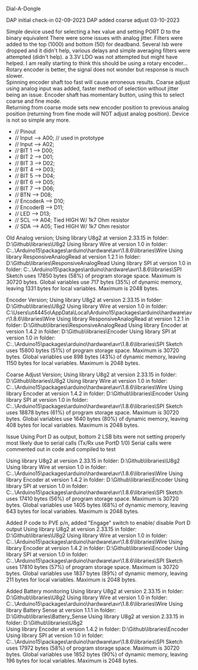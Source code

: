 Dial-A-Dongle

DAP  initial check-in     02-09-2023 
DAP  added coarse adjust  03-10-2023

Simple device used for selecting a hex value and setting PORT D to the binary equivalent 
There were some issues with analog jitter.  Filters were added to the top (1000) and bottom (50) for deadband.
Several lsb were dropped and it didn't help, various delays and simple averaging filters were attempted (didn't help).
a 3.3V LDO was not attempted but might have helped.
I am really starting to think this should be using a rotary encoder...
Rotary encoder is better, the signal does not wonder but response is much slower.  
Spinning encoder shaft too fast will cause erroneous results.
Coarse adjust using analog input was added, faster method of selection without jitter being an issue.
Encoder shaft has momentary button, using this to select coarse and fine mode.  
Returning from coarse mode sets new encoder position to previous analog position (returning from fine mode will NOT adjust analog position).
Device is not so simple any more.

 *  // Pinout
 *  //  Input     --> A00;  // used in prototype
 *  //  Input     --> A02;
 *  //  BIT 1     --> D00;
 *  //  BIT 2     --> D01;
 *  //  BIT 3     --> D02;
 *  //  BIT 4     --> D03;
 *  //  BIT 5     --> D04;
 *  //  BIT 6     --> D05;
 *  //  BIT 7     --> D06;
 *  //  BTN       --> D08;
 *  //  EncoderA  --> D10;
 *  //  EncoderB  --> D11;
 *  //  LED       --> D13;
 *  //  SCL       --> A04; Tied HIGH W/ 1k7 Ohm resistor
 *  //  SDA       --> A05; Tied HIGH W/ 1k7 Ohm resistor

Old Analog version;
Using library U8g2 at version 2.33.15 in folder: D:\Github\libraries\U8g2 
Using library Wire at version 1.0 in folder: C:..\Arduino15\packages\arduino\hardware\avr\1.8.6\libraries\Wire 
Using library ResponsiveAnalogRead at version 1.2.1 in folder: D:\Github\libraries\ResponsiveAnalogRead 
Using library SPI at version 1.0 in folder: C:..\Arduino15\packages\arduino\hardware\avr\1.8.6\libraries\SPI 
Sketch uses 17850 bytes (58%) of program storage space. Maximum is 30720 bytes.
Global variables use 717 bytes (35%) of dynamic memory, leaving 1331 bytes for local variables. Maximum is 2048 bytes.

Encoder Version;
Using library U8g2 at version 2.33.15 in folder: D:\Github\libraries\U8g2 
Using library Wire at version 1.0 in folder: C:\Users\ut4445o\AppData\Local\Arduino15\packages\arduino\hardware\avr\1.8.6\libraries\Wire 
Using library ResponsiveAnalogRead at version 1.2.1 in folder: D:\Github\libraries\ResponsiveAnalogRead 
Using library Encoder at version 1.4.2 in folder: D:\Github\libraries\Encoder 
Using library SPI at version 1.0 in folder: C:..\Arduino15\packages\arduino\hardware\avr\1.8.6\libraries\SPI 
Sketch uses 15800 bytes (51%) of program storage space. Maximum is 30720 bytes.
Global variables use 898 bytes (43%) of dynamic memory, leaving 1150 bytes for local variables. Maximum is 2048 bytes.

Coarse Adjust Version;
Using library U8g2 at version 2.33.15 in folder: D:\Github\libraries\U8g2 
Using library Wire at version 1.0 in folder: C:..\Arduino15\packages\arduino\hardware\avr\1.8.6\libraries\Wire 
Using library Encoder at version 1.4.2 in folder: D:\Github\libraries\Encoder 
Using library SPI at version 1.0 in folder: C:..\Arduino15\packages\arduino\hardware\avr\1.8.6\libraries\SPI 
Sketch uses 18878 bytes (61%) of program storage space. Maximum is 30720 bytes.
Global variables use 1640 bytes (80%) of dynamic memory, leaving 408 bytes for local variables. Maximum is 2048 bytes.

Issue Using Port D as output, bottom 2 LSB bits were not setting properly most likely due to serial calls (Tx/Rx use PortD 1/0)
Serial calls were commented out in code and compiled to test

Using library U8g2 at version 2.33.15 in folder: D:\Github\libraries\U8g2 
Using library Wire at version 1.0 in folder: C:..\Arduino15\packages\arduino\hardware\avr\1.8.6\libraries\Wire 
Using library Encoder at version 1.4.2 in folder: D:\Github\libraries\Encoder 
Using library SPI at version 1.0 in folder: C:..\Arduino15\packages\arduino\hardware\avr\1.8.6\libraries\SPI
Sketch uses 17410 bytes (56%) of program storage space. Maximum is 30720 bytes.
Global variables use 1405 bytes (68%) of dynamic memory, leaving 643 bytes for local variables. Maximum is 2048 bytes.

Added P code to PVE p/n, added "Engage" switch to enable/ disable Port D output
Using library U8g2 at version 2.33.15 in folder: D:\Github\libraries\U8g2 
Using library Wire at version 1.0 in folder: C:..\Arduino15\packages\arduino\hardware\avr\1.8.6\libraries\Wire 
Using library Encoder at version 1.4.2 in folder: D:\Github\libraries\Encoder 
Using library SPI at version 1.0 in folder: C:..\Arduino15\packages\arduino\hardware\avr\1.8.6\libraries\SPI
Sketch uses 17810 bytes (57%) of program storage space. Maximum is 30720 bytes.
Global variables use 1837 bytes (89%) of dynamic memory, leaving 211 bytes for local variables. Maximum is 2048 bytes.

Added Battery monitoring
Using library U8g2 at version 2.33.15 in folder: D:\Github\libraries\U8g2 
Using library Wire at version 1.0 in folder: C:..\Arduino15\packages\arduino\hardware\avr\1.8.6\libraries\Wire
Using library Battery Sense at version 1.1.1 in folder: D:\Github\libraries\Battery_Sense 
Using library U8g2 at version 2.33.15 in folder: D:\Github\libraries\U8g2  
Using library Encoder at version 1.4.2 in folder: D:\Github\libraries\Encoder 
Using library SPI at version 1.0 in folder: C:..\Arduino15\packages\arduino\hardware\avr\1.8.6\libraries\SPI
Sketch uses 17972 bytes (58%) of program storage space. Maximum is 30720 bytes.
Global variables use 1852 bytes (90%) of dynamic memory, leaving 196 bytes for local variables. Maximum is 2048 bytes.
